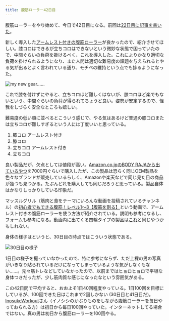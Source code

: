 ```yaml
---
title: 腹筋ローラー42日目
---
```

腹筋ローラーをやり始めて、今日で42日目になる。前回は[22日目に記事を書いた](https://r7kamura.com/articles/2022-06-10-abroller)。

新しく導入した[アームレスト付きの腹筋ローラー](https://www.amazon.co.jp/dp/B091DVYKXJ)が良かったので、紹介させてほしい。膝コロはできるが立ちコロはできないという微妙な状態で困っていたので、中間ぐらいの負荷を掛けるべく、これを導入した。これによりかなり適切な負荷を掛けられるようになり、また人間は適切な難易度の課題を与えられるとやる気が出るとよく言われている通り、モチベの維持という点でも捗るようになった。

![](https://lh3.googleusercontent.com/docs/ADP-6oGzvCIG28ODXvjdPkjlklMY4aQgKIoKP_gbGglrJzpEvQCSXJicjMSCjXrMuFfm60DNO9sr6GE0az9ufCSelnd4f_5rbSRj3Zlr4ZOzCY6iHtL1aSILgXYfFVah3ENaNWfCD_q2MTamjeCbLn6jumr5vPrHcUkg814e_Y6qFVb4AoWbdgwx-puaqskf5Ww1KB7kDFw4Zq3D3PIecRzQjDrliS6QrzEjKru2eczuPOgm6jaO3jBQ46QjMJArV5xtlwGRgaoizSvl58qHi-0NPP_iNs0Olw0kQf2rZchedH1ou-ThpnHbWYk9reXdrKsYYzTjiplrSNC-yPEgTHRZkuhujhrTkGIg_P9QDv9wFGziB81jBea3o1yTb06PSmqoGXk6w-gnSk5iqcDb7_ns2gB0xQjBOAhuW2M6I9eWNJu-YIMhzWsUzkuBywDiWYun_2ocq4vf1XKKRLeDoZOtBVs7nGTiIJYy5Ork3YOwsKmbxXYu423WCXFl8S0ErjF3AoJOZ7_kzBwjeOR4xzraS6SxP3Q4xxm_u2jMHendWvAh-X6PAsjUZg8eZaS81dHMmv3FdEIpMLZ6vvM68X2QH0gbdS2dDPxg59FxL6Dvd_3E68M-zWGFf9VlzAddETxP1nOXioob4VfIPtrga9lc_XkD1Gi8__giofURuuScfskfEA8ERC_8oJWP9M31U3SSIRjPiR7P9HijazMzHL9V4ZsLmnW13l6MQKca-Q_M8hv7GHP3Q1SsdQA7mOG1u-GC8793OrIfnCH1iWYi5xAHjwSJCyzzxooW9ziDFkefW6xXIFFoIaj_My4ZpB1FvO2ftRMOCTUaTjIH4svjfFU1Yo3216yb4X61r5SQrwJD98Cc-xAh70nRmVoOp5gnrbkGCF7UTDcGZuYO5rnGMi6SR5oQF1VZ7HGG_LDfUZKRDJYdwHpYsXWsqc5eqQFFAdxojd9O8CHED_AuNDzgZNb0EW3JxNCom2anTUxNUomAaRqcktKwrTdr00GVrlv7g0N84rkRHGKr2Flp89oQUzWup-gXN-YQJjXGwA8-YdgDbVSOooQDUxIbJHJidXmA_wfVDyGRhTZKclWCMgQmgXfQ1_qHE1wSTkU-auu5ofZ7mtURMDXCH9l98TLLcZk8MbsJrD4irJSz9eTpq4uZn5mSJCNqZmfg0r11hqB5Hvp2Bc-DYC_3KeC9AWVd6cvp13D49plipUmNKOCkByU8w21YlsS38LX4oqQPHaSX5fzf9vLTTezBLQ "my new gear......")

これで膝を付けずにやると、立ちコロほど難しくはないが、膝コロほど楽でもないという、中間ぐらいの負荷が得られてちょうど良い。姿勢が安定するので、怪我をしづらく安全なところも嬉しい。

難易度の低い順に並べるとこういう感じで、やる気はあるけど普通の膝コロまたは立ちコロが難しすぎるという人には丁度いいと思っている。

1.  膝コロ アームレスト付き
2.  膝コロ
3.  立ちコロ アームレスト付き
4.  立ちコロ

良い製品だが、欠点としては値段が高い。[Amazon.co.jpのBODY RAJAから出ているやつ](https://www.amazon.co.jp/dp/B091DVYKXJ)を7000円ぐらいで購入したが、この製品は恐らく同じOEM製品を色々なブランドが販売しているらしく、Amazonや楽天などで同じ見た目の商品が幾つも見つかる。たぶんどれを購入しても同じだろうと思っている。製品自体はかなりしっかりしている印象だ。

マッスルグリル（筋肉と食をテーマにいろんな動画を投稿されているチャンネル）の[初心者でもできる腹筋！レベル1〜3【腹筋を割る】](https://www.youtube.com/watch?v=5Ie0jGMgzto&list=PLJWXeNPGozjtVGumqcAacWnJxX7YsNo4e&index=5&t=240s)という動画で、アームレスト付きの腹筋ローラーを使う方法が紹介されている。説明も参考になるし、フォームも参考になる。動画内に出てくる四輪タイプの製品は[これ](https://www.amazon.co.jp/dp/B09HKXMRL8)と同じやつかもしれない。

身体の様子はというと、30日目の時点ではこういう状態である。

![](https://lh3.googleusercontent.com/docs/ADP-6oFcvn2NrVZykaaj2YoaK29r_EUx7j1fUj4-wiwYChsthpzD251oy0qUJ1DJ3Ga90sSK_g7KkAlxzNxh09BFwAjw2jK9_NsKYX0yMRhxhtxa0A2skVizXnn-ahu1LsUlcIrXQhHebiP8g0P_7Q_ND3__FacKbheMXjb2v-8a2mzrnxIv1bJb73899cR6YtoBzwB_-wVMxQ4FwxWp3jidgFvxsdaxJQeWUeNTAvpJr61-hbWdMuheoyT_4tEpUf-J--mtL2j8y43Amd1EkwBmeAhkl4l7xdFyNNBa-Yo4SzGJOQ2FD4CAAIuF3P2wy8gkqXdlrgW-1Nt_3j9fovD6GrS6u2No-2amvHVRNu3Iybf80n57OgJ5soVaImVC5kv52gl6hr68U8ucGzxerLWK8wpCwwuay9MJN3QU3LJAgou9wRoQaZSmfVPXogVo6rKzt9nlSLpbPqGIpyo9PTXQJkH3eW3Gi_mbJipb_6gEfVqlb3yL4DSHDBlYDJ0Af_WRgZEOci3H6z2XXrrVA8nkRPd3iP5vJKa3G39SDIoOS_-SmCXRL91cntfcJHfWyBuSqz6v9AlMlmhrp0ky9YXGnJvNTioNCrUpuAx2s4KdSxQr_pLN80Ijt1yYwuheaSTjwYT6nV7XXXnA_DC-Z8i3zYdRKm458KEf-oqh1BIGBxRWwF6WjeppOdOIaPPUsxA-BGJB1c_BJhvdZtpeX-o7o_Gg7kRFVR0lwOKRKYu-npwQygllZcnMyU1_KmlTS4_HqtCn29M3tR0gp8PutC9jndlMWo9HpUd3LGISjtMNni23u-QHygeKcTcr6nmCkQq7cvXX7E6b2Ipm738N9X0zuZPJKd1K9drrWBX4-TWKmOjnCG8luuJ7hSAtyXRcki2Vfs7-GT2twPBN1JsHA8TI23r3t34DLw65A8AQVcSHPOqZKMY1_fagTaFwMJxu_jGhbnta5Jjou9AJfwAlo64AfhD4ep-uhAJ5zLZPU5l9Eg0gHPC6QCdjpdZOtjO_Y37zMO86niqfvWrCuhWKtAw2QgOyT9CBWXdQQyhQzdTs5hmypZJ6ywoF0oxVn7gJ941KHr4jkzJC4omrettGGiA8C7edxmVJVT6mdq2zVeKstnQqcDiICyzOF6cbVU_qgP3eRkC7K2SNcXwQu1X3BB-X5pUH-uMZgscdEwKEcD_LXO8msSt3mCt0ixcIPZgjdfcHi9X13xp2Dknq7P_mARbUEB5rosu6nQG2tLKd68MQGdHmHNiC4A "30日目の様子")

1日目の様子を撮っていなかったので、特に参考にならず、ただ上裸の男の写真がいきなり貼られているだけになってしまっているような気がしなくもない……。元々筋トレなどしていなかったので、以前まではヒョロヒョロで平坦な身体つきだったが、少し筋肉質な感じになったなという雰囲気がある。

この42日間で平均すると、おおよそ1日40回程度やっている。1日100回を目標にしているが、100回できた日はこれまで2回しかない (30日目と41日目だ)。[InosukeWorkout](https://twitter.com/InosukeWorkout)さん（イノシシのかぶりものをしながら腹筋ローラーを毎日やっておられる方）は初日から毎日100回やっていた。インターネットしてる場合ではない。真の男は初日から腹筋ローラーを100回やる。
